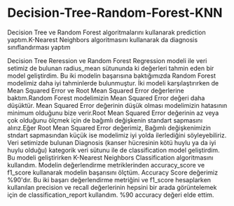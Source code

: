 # Decision-Tree-Random-Forest-KNN
Decision Tree ve Random Forest algoritmalarını kullanarak prediction yaptım.K-Nearest Neighbors algoritmasını kullanarak da diagnosis sınıflandırması yaptım

Decision Tree Reression ve Random Forest Regression modeli ile veri setimiz de bulunan radius_mean sütununda ki değerleri tahmin eden bir model geliştirdim.
Bu iki modelin başarısına baktığımızda Random Forest modelimiz daha iyi tahminlerde bulunmuştur.
İki modeli karşılaştırırken de Mean Squared Error ve Root Mean Squared Error değerlerine baktım.Random Forest modelimizin Mean Squared Error değeri daha düşüktür.
Mean Squared Error değerinin düşük olması modelimizin hatasının minimum olduğunu bize verir.Root Mean Squared Error değerinin az veya çok olduğunu ölçmek için de bağımlı değişkenin standart sapmasını alırız.Eğer Root Mean Squared Error değerimiz, Bağımlı değişkenimizin stndart sapmasından küçük ise modelimiz iyi yolda ilerlediğini söyleyebiliriz.
Veri setimizde bulunan Diagnosis (kanser hücresinin kötü huylu ya da iyi huylu olduğu) kategorik veri sütunu ile de classification model geliştirdim.
Bu modeli geliştirirken K-Nearest Neighbors Classification algoritmasını kullandım.
Modelin değerlendirme metriklerinden accuracy_score ve f1_score kullanarak modelin başarısını ölçtüm. Accuracy Score değerimiz %90'dır.
Bu iki başarı değerlendirme metriğini ve f1_score hesaplarken kullanılan precision ve recall değerlerinin hepsini bir arada görüntelemek için de classification_report kullandım.
%90 accuracy değeri elde ettim.

